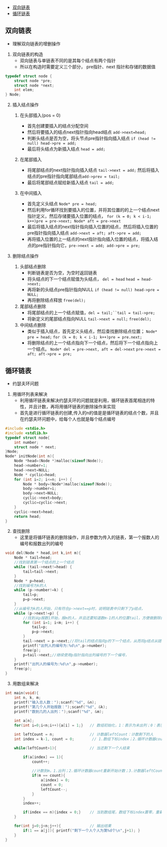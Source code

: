 - [双向链表](#%e5%8f%8c%e5%90%91%e9%93%be%e8%a1%a8)
- [循环链表](#%e5%be%aa%e7%8e%af%e9%93%be%e8%a1%a8)

## 双向链表
- 理解双向链表的增删操作
1. 双向链表的构造
   - 双向链表与单链表不同的是其每个结点有两个指针
   - 所以在构造时需要定义三个部分， pre指针、next 指针和存储的数据值
```c
typedef struct node {
    struct node *pre;
    struct node *next;
    int elem;
} Node;
```
2. 插入结点操作
   1) 在头部插入(pos = 0)
        - 首先创建要插入的结点分配空间
        - 然后将要插入的结点next指针指向head结点 `add->next=head;`
        - 判断头结点是否为空，将头节点pre指针指向插入结点 `if (head != null) head->pre = add;`
        - 最后将头结点为新插入结点 `head = add;`

   2) 在尾部插入
        - 将尾部结点的next指针指向插入结点 `tail->next = add;` 然后将插入结点的pre指针指向尾部结点`add->prev = tail;` 
        - 最后将尾部结点赋给新插入结点 `tail = add;`

   3) 在中间插入
        - 首先定义头结点 `Node* pre = head;`
        - 然后利用for循环找到要插入的位置，并将其位置的的上一个结点next指针定义，然后存储要插入位置的结点，
`for (k = 0; k < i-1; k++)pre = pre->next; Node* aft = pre->next`
       - 最后将插入结点的next指针指向插入位置的结点，然后将插入位置的pre指针指向插入结点 `add->next = aft; aft->pre = add;`
       - 再将插入位置的上一结点的next指针指向插入位置的结点，将插入结点的pre指针指向它，`pre->next = add; add->pre = pre;`

3. 删除结点操作
    1) 头部结点删除
        - 判断链表是否为空，为空时返回链表
        - 将头结点的下一个结点赋值为头结点， `del = head` `head = head->next;`
        - 再将新的头结点pre指针指向NULL `if (head != null) head->pre = NULL;`
        - 再将删除结点释放 `free(del);`
    2) 尾部结点删除
        - 将尾部结点的上一个结点赋值，`del = tail;``tail = tail->pre;`
        - 将新定义的尾部结点指向NULL `tail->next = null;` `free(del);`
    3) 中间结点删除
        - 类似于插入结点，首先定义头结点，然后查找删除结点位置； `Node* pre = head;` `for (k = 0; k < i-1; k++)pre = pre.next;`
        - 将删除结点的上一个结点指向下一个结点，然后将下一个结点指向上一个结点。 `Node* del = pre->next, aft = del->next` `pre->next = aft; aft->pre = pre;`

## 循环链表
- 约瑟夫环问题
1. 用循环列表来解决
   - 利用循环链表来解决约瑟夫环的问题就是利用，循环链表首尾相连的特性，并且计数，再将用循环链表的删除操作来实现
   - 首先是进行循环链表的创建,传入的n的值是是循环链表的结点个数，并且在约瑟夫环问题中，给每个人也就是每个结点编号
```c
#include <stdio.h>
#include <stdlib.h>
typedef struct node{
    int number;
    struct node * next;
}Node;
Node* initNode(int n){
    Node *head=(Node *)malloc(sizeof(Node));
    head->number=1;
    head->next=NULL;
    Node * cyclic=head;
    for (int i=2; i<=n; i++) {
        Node * body=(Node*)malloc(sizeof(Node));
        body->number=i;
        body->next=NULL; 
        cyclic->next=body;
        cyclic=cyclic->next;
    }
    cyclic->next=head;
    return head;
}
``` 

2. 查找删除
   - 这里是将循环链表的删除操作，并且参数为传入的链表，第一个报数人的编号和报数出列的编号

```c
void del(Node * head,int k,int m){
    Node * tail=head;
    //找到链表第一个结点的上一个结点
    while (tail->next!=head) {
        tail=tail->next;
    }
    Node * p=head;
    //找到编号为k的人
    while (p->number!=k) {
        tail=p;
        p=p->next;
    }
    //从编号为k的人开始，只有符合p->next==p时，说明链表中只剩下了p结点，
    while (p->next!=p) {
        //找到从p报数1开始，报m的人，并且还要知道数m-1的人的位置tail，方便做删除操作。
        for (int i=1; i<m; i++) {
            tail=p;
            p=p->next;
        }
        tail->next = p->next;//将tail的结点指向p的下一个结点，从而将p结点从链表中删除
        printf("出列人的编号为:%d\n",p->number);
        free(p);
        p=tail->next;//继续使用p指针指向出列编号的下一个编号，
    }
    printf("出列人的编号为:%d\n",p->number);
    free(p);
}

```


3. 用数组来解决
```c
int main(void){
    int n, k, m;
    printf("输入总人数：");scanf("%d", &n);
    printf("第几个人开始报数：");scanf("%d", &k);
    printf("数到几的人出列：");scanf("%d", &m);
    
    int a[n];
    for(int i=0;i<n;i++){a[i] = 1;}   // 数组初始化，1：表示为未出列；0：表示出列

    int leftCount = n;                // 计数器leftCount：计数剩下的人
    int index = k-1, count = 0;        // 1.数组下标index；2.循环计数器count

    while(leftCount>1){               // 当还剩下一个人结束

        if(a[index] == 1){
            count++;
            
            //计数到m，1.出列；2.循环计数器count重新开始计数；3.计数器leftCount减1
            if(m == count){
                a[index] = 0;
                count = 0;
                leftCount--;
            }
        }
        index++;

        if(index == n){index = 0;}    // 当到数组尾，数组下标index置零，重新开始
    }

    for(int j=0;j<n;j++){             // 输出结果
        if(1 == a[j]){ printf("剩下一个人个人为第%d个\n",j+1); }
    }
}
```

